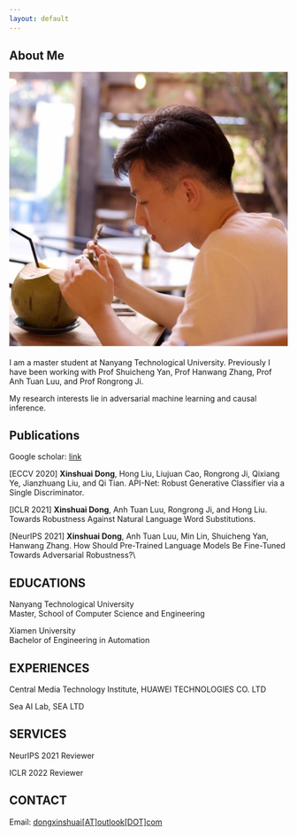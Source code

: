 ```yaml
---
layout: default
---
```


## About Me

<img class="profile-picture" src="me.jpg">

I am a master student at Nanyang Technological University. Previously I have been working with Prof Shuicheng Yan, Prof Hanwang Zhang, Prof Anh Tuan Luu, and Prof Rongrong Ji. 

My research interests lie in adversarial machine learning and causal inference.

## Publications

Google scholar: [link](https://scholar.google.com/citations?user=A7JyL1sAAAAJ&hl=en)

[ECCV 2020] 
**Xinshuai Dong**, Hong Liu, Liujuan Cao, Rongrong Ji, Qixiang Ye, Jianzhuang Liu, and Qi Tian.
API-Net: Robust Generative Classifier via a Single Discriminator.

[ICLR 2021] **Xinshuai Dong**, Anh Tuan Luu, Rongrong Ji, and Hong Liu. 
Towards Robustness Against Natural Language Word Substitutions.


[NeurIPS 2021] **Xinshuai Dong**, Anh Tuan Luu, Min Lin, Shuicheng Yan, Hanwang Zhang.
How Should Pre-Trained Language Models Be Fine-Tuned Towards Adversarial Robustness?\


## EDUCATIONS

Nanyang Technological University\
Master, School of Computer Science and Engineering

Xiamen University\
Bachelor of Engineering in Automation

## EXPERIENCES

Central Media Technology Institute, HUAWEI TECHNOLOGIES CO. LTD

Sea AI Lab, SEA LTD

## SERVICES

NeurIPS 2021 Reviewer

ICLR 2022 Reviewer

## CONTACT
Email: [dongxinshuai[AT]outlook[DOT]com](mailto:dongxinshuai@outlook.com)


